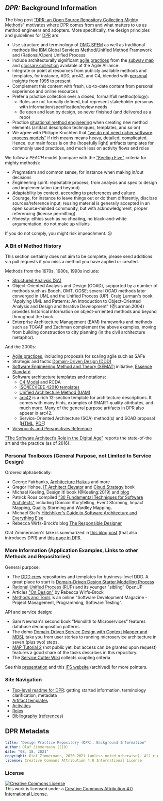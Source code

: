 
## *DPR:* Background Information 

The blog post ["DPR: an Open Source Repository Collecting Mighty Methods"](https://ozimmer.ch/practices/2020/10/14/DesignPracticeRepository.html) motivates where DPR comes from and what matters to us as method engineers and adopters. More specifically, the design principles and guidelines for [DPR](../README.md) are:

* Use structure and terminology of [OMG SPEM](https://www.omg.org/spec/SPEM/2.0/) as well as traditional methods like IBM Global Services Method/Unified Method Framework and (Rational/Open) Unified Process
* Include architecturally significant [agile practices](https://www.agilealliance.org/agile101/) from the [subway map](https://www.agilealliance.org/agile101/subway-map-to-agile-practices/) and [glossary collection](https://www.agilealliance.org/agile101/agile-glossary/) available at the Agile Alliance
* Integrate or point at resources from publicly available methods and templates, for instance, ADD, arc42, and C4<!-- (as umbrella, defines goals and gives choices)-->, blended with [personal insights](https://ozimmer.ch/index.html) from 1995 to present
* Complement this content with fresh, up-to-date content from personal experience and online resources
* Prefer a practice collection over a closed, formal/full method(ology):
    * Roles are not formally defined, but represent stakeholder personas with information/specification/review needs
    * Be open and lean by design, so never finished (and delivered as a repo)
* Practice [situational method engineering](https://www.researchgate.net/publication/220349352_Situational_Method_Engineering_State-of-the-Art_Review) when creating new method elements (artifact description techniques, templates, and so on)
* We agree with Philippe Kruchten that ["we do not need richer software process models"](https://philippe.kruchten.com/2011/03/11/we-do-not-need-richer-software-process-models/) if rich means means heavy, detailed, complicated. Hence, our main focus is on the (hopefully light) artifacts templates for commonly used practices, and much less on activity flows and roles

We follow a *PEACH* model (compare with the ["Keeling Five"](https://ozimmer.ch/practices/2020/10/14/DesignPracticeRepository.html) criteria for mighty methods): 

* *P*ragmatism and common sense, for instance when making in/out decisions
* *E*ngineering spirit: repeatable process, from analysis and spec to design and implementation (and beyond) 
* *A*daptability by context, according to preferences and culture 
* *C*ourage, for instance to leave things out or do them differently, disclose sources/reference input; reusing material is generally accepted in an open source-minded community, but with acknowledgment, proper referencing (license permitting) 
* *H*onesty: ethics such as no cheating, no black-and-white argumentation, do not make up villains  <!--, see consulting code of conduct in CSCUBS presentation 2017-->

If you do not comply, you might risk impeachment. &#128530; 

<!--
More snippets of method engineering and usage principles are:

* "It depends" as an answer to a difficult question is not (always) an excuse, context does matter. But one should always be able to list some criteria! General advice is good but has its limitations.
* There is a specification continuum, see this [report from a EuroPLoP 2017 focus group](https://www.vanheesch.net/papers/eplop17-FG-continuousSWD.pdf), featuring the notion of *document refactoring* and related smells: document are never finished but, but leaving them blank does not make sense either e.g. for non-functional requirement specifications. 
* The notion of a "topic backlog" has been proposed (S. Ambler and P. Kruchten): things to be thought about and worked upon, not necessarily features only.
-->


### A Bit of Method History

This section certainly does not aim to be complete; please send additions via pull requests if you miss a method you have applied or created.

Methods from the 1970s, 1980s, 1990s include:

* [Structured Analysis (SA)](https://en.wikipedia.org/wiki/Structured_analysis)
* Object-Oriented Analysis and Design (OOAD), supported by a number of methods such as Booch, OMT, OOSE; several OOAD methods later converged in UML and the Unified Process (UP). Craig Larman's book "Applying UML and Patterns: An Introduction to Object-Oriented Analysis and Design and Iterative Development" (@Larman:2004) provides historical information on object-orriented methods and beyond throughout the book.
* Enterprise Architecture Management (EAM) frameworks and methods such as TOGAF and Zachman complement the above examples, moving from building construction to city planning (in the civil architecture metaphor).

<!-- State of the practice in 1998: http://www.bradapp.net/links/swe-links.html#SwE (from C. Larman book, page 40; other links gone or included here -->

And the 2000s:

* [Agile practices](https://www.agilealliance.org/agile101/agile-glossary/), including proposals for scaling agile such as SAFe
* Strategic and tactic [Domain-Driven Design (DDD)](https://dddcommunity.org/) <!-- OOAD continuation/extension -->
* [Software Engineering Method and Theory (SEMAT)](http://semat.org) initiative, [Essence Standard](https://semat.org/en/essence-1.html) <!-- broken link: and [learning/teaching material](http://www.software-engineering-essentialized.com/home) -->
* Software architecture templates and notations: 
    * [C4 Model](https://c4model.com/) and RCDA
    * [ISO/IEC/IEEE 42010 templates](http://www.iso-architecture.org/ieee-1471/templates/)
    * [Unified Architecture Method (UAM)](http://www.unified-am.com/)
    * [arc42](https://arc42.org/) is a rich 12-section template for architecture descriptions. It comes with many hints, examples of SMART quality attributes, and much more. Many of the general purpose artifacts in DPR also appear in arc42.
    * Service-Oriented Architecture (SOA) method(s) and SOAD proposal ([HTML](https://www.ibm.com/developerworks/library/ws-soad1/), [PDF](https://www.ibm.com/developerworks/library/ws-soad1/ws-soad1-pdf.pdf))
    <!-- * SOMA and similar proprietary methods (see this paper) -->
* [Viewpoints and Perspectives Reference](https://www.viewpoints-and-perspectives.info/vpandp/wp-content/themes/secondedition/doc/registered/VPandP_Reference.pdf)

["The Software Architect’s Role in the Digital Age"](http://ieeexplore.ieee.org/stamp/stamp.jsp?arnumber=7725214) reports the state-of-the art and the practice (as of 2016).

### Personal Toolboxes (General Purpose, not Limited to Service Design)

Ordered alphabetically: 

* George Fairbanks, [Architecture Haikus](https://www.georgefairbanks.com/software-architecture/architecture-haiku/) and more 
* Gregor Hohpe, [IT Architect Elevator](https://architectelevator.com/) and [Cloud Strategy](https://architectelevator.com/book/cloudstrategy/) book
* Michael Keeling, Design It! book (@Keeling:2019) and [blog](https://www.neverletdown.net/)
* Patrick Roos compiled ["30 Fundamental Techniques for Software Architects"](https://www.workingsoftware.dev/fundamental-techniques-for-software-architects/) including Domain Storytelling, Event Storming, Impact Mapping, Quality Storming and Wardley Mapping.
* Michael Stal's [Hitchhiker's Guide to Software Architecture and Everything Else](http://stal.blogspot.com/)
* Rebecca Wirfs-Brock’s blog [The Responsible Designer](http://wirfs-brock.com/blog/)

Olaf Zimmermann's take is summarized in [this blog post](https://ozimmer.ch/practices/2020/10/14/DesignPracticeRepository.html) (that also introduces DPR) and [this page in DPR](./olzzio.md). 


### More Information (Application Examples, Links to other Methods and Repositories)
<!--
Here are some additional resources and references:

* Agile Modeling by Scott Ambler
* OpenUP, the open source version of Rational Unified Process (RUP) - even if you are not fond of processes and artifact templates, you will find useful advice in it, e.g. under practices and guidance 
* The Tyree/Akerman template for AD capturing as published in an article in IEEE Software (which, according to the article, is inspired by the IBM template for architectural decision capturing as applied in an e-business Reference Architecture from IBM; see this SATURN presentation for other exemplary usages of the IBM template)
* The IBM Architecture Description Standard (ADS) that dates back to the late 1990s. ADS was introduced in an article in the IBM Systems Journal and got referenced e.g. in this MSDN article.
* The Pragmatic Bookshelf website, many resources for developers, architects and other roles in software engineering
* Collection of essential practices and checklists in SEMAT
* OMG SPEM for method terminology and method engineering (e.g. in software engineering research)
-->

General purpose:

* The [DDD crew](https://github.com/ddd-crew/) repositories and templates for business-level DDD. A great place to start is [Domain-Driven Design Starter Modelling Process](https://github.com/ddd-crew/ddd-starter-modelling-process) 
* [Rational Unified Process (RUP)](https://en.wikipedia.org/wiki/Rational_Unified_Process) and its younger "sibling" OpenUP 
* Articles ["On Design"](http://www.wirfs-brock.com/Resources.html) by Rebecca Wirfs-Brock
* [Methods and Tools](http://www.methodsandtools.com/) is an online "Software Development Magazine - Project Management, Programming, Software Testing".

API and service design:

* Sam Newman's second book "Monolith to Microservices" features database decomposition patterns 
* The demo [Domain-Driven Service Design with Context Mapper and MDSL](https://ozimmer.ch/practices/2020/06/10/ICWEKeynoteAndDemo.html) take you from user stories to running microservice architecture in seven (plus two) steps.
* [MAP Tutorial 2](https://microservice-api-patterns.org/patterns/tutorials/#tutorial-2) (not public yet, but access can be granted upon request) features a good share of the tasks describes in this repository.
* The [Service Cutter Wiki](https://github.com/ServiceCutter/ServiceCutter/wiki) collects coupling criteria 

See this [presentation](https://sagra2016.files.wordpress.com/2016/10/zio-towardsopenleanarchitectureframework-sagranov2016v10p.pdf) and this [IFS website](https://web.archive.org/web/20220117051549/https://ifs.hsr.ch/index.php?id=13195&L=4) (archived) for more pointers.


### Site Navigation

* [Top-level readme for DPR](../README.md): getting started information, terminology clarification, metadata
* [Artifact templates](../artifact-templates) 
* [Activities](../activities)
* [Roles](../roles)
* [Bibliography (references)](literature.md)


## DPR Metadata

```yaml
title: "Design Practice Repository (DPR): Background Information"
author: Olaf Zimmermann (ZIO)
date: "08, 18, 2021"
copyright: Olaf Zimmermann, 2020-2021 (unless noted otherwise). All rights reserved.
license: Creative Commons Attribution 4.0 International License
```

### License

<a rel="license" href="http://creativecommons.org/licenses/by/4.0/"><img alt="Creative Commons License" style="border-width:0" src="https://i.creativecommons.org/l/by/4.0/88x31.png" /></a><br />This work is licensed under a <a rel="license" href="http://creativecommons.org/licenses/by/4.0/">Creative Commons Attribution 4.0 International License</a>.


